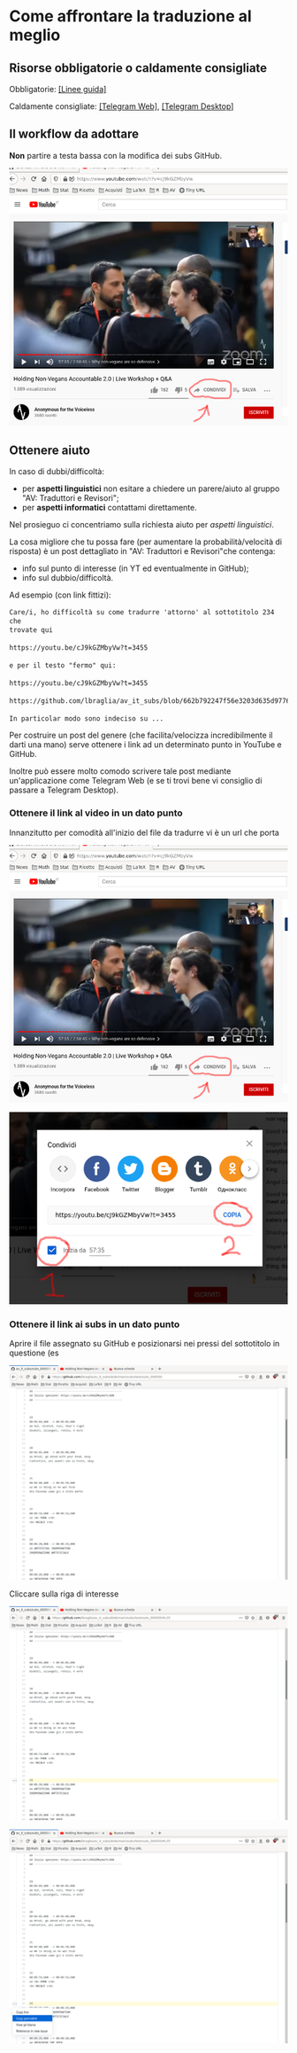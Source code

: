 # Come affrontare la traduzione al meglio


## Risorse obbligatorie o caldamente consigliate

Obbligatorie:
[[Linee guida]](https://drive.google.com/file/d/1IACZxWdk84rs81ElQ9OWws-aroQZDtxZ/view?usp=sharing)

Caldamente consigliate:
[[Telegram Web]](https://web.telegram.org), 
[[Telegram Desktop]](https://desktop.telegram.org/)


## Il workflow da adottare

**Non** partire a testa bassa con la modifica dei subs GitHub.


![url inizio file](img/url_inizio_file.png)



## Ottenere aiuto
In caso di dubbi/difficoltà:

* per **aspetti linguistici** non esitare a chiedere un parere/aiuto al gruppo
  "AV: Traduttori e Revisori";
* per **aspetti informatici** contattami direttamente. 

Nel prosieguo ci concentriamo sulla richiesta aiuto per *aspetti
linguistici*. 

La cosa migliore che tu possa fare (per aumentare la
probabilità/velocità di risposta) è un post dettagliato in "AV:
Traduttori e Revisori"che contenga:

* info sul punto di interesse (in YT ed eventualmente in GitHub);
* info sul dubbio/difficoltà.

Ad esempio (con link fittizi):

```
Care/i, ho difficoltà su come tradurre 'attorno' al sottotitolo 234 che
trovate qui

https://youtu.be/cJ9kGZMbyVw?t=3455

e per il testo "fermo" qui: 

https://youtu.be/cJ9kGZMbyVw?t=3455

https://github.com/lbraglia/av_it_subs/blob/662b792247f56e3203d635d977658c7a6d7ef511/source/test_en.srt#L54

In particolar modo sono indeciso su ...
``` 

Per costruire un post del genere (che facilita/velocizza
incredibilmente il darti una mano) serve ottenere i link ad un
determinato punto in YouTube e GitHub. 
 
Inoltre può essere molto comodo scrivere tale post mediante
un'applicazione come Telegram Web (e se ti trovi bene vi consiglio di
passare a Telegram Desktop).


### Ottenere il link al video in un dato punto

Innanzitutto per comodità all'inizio del file da tradurre vi è un url
che porta

![yt_link1](img/yt_link1.png)

![yt_link2](img/yt_link2.png)


### Ottenere il link ai subs in un dato punto

Aprire il file assegnato su GitHub e posizionarsi nei pressi del
sottotitolo in questione (es

![gh_link1](img/gh_link1.png)

Cliccare sulla riga di interesse

![gh_link2](img/gh_link2.png)



![gh_link3](img/gh_link3.png)


